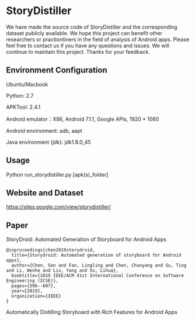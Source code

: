 # StoryDistiller
We have made the source code of StoryDistiller and the corresponding dataset publicly available. We hope this project can benefit other researchers or practiontiners in the field of analysis of Android apps. Please feel free to contact us if you have any questions and issues. We will continue to maintain this project. Thanks for your feedback.

## Environment Configuration
Ubuntu/Macbook

Python: 2.7

APKTool: 2.4.1

Android emulator：X86, Android 7.1.1, Google APIs, 1920 * 1080

Android environment: adb, aapt

Java environment (jdk): jdk1.8.0_45

## Usage
Python run_storydistiller.py [apk(s)_folder]


## Website and Dataset
https://sites.google.com/view/storydistiller/

## Paper
StoryDroid: Automated Generation of Storyboard for Android Apps
```
@inproceedings{chen2019storydroid,
  title={Storydroid: Automated generation of storyboard for Android apps},
  author={Chen, Sen and Fan, Lingling and Chen, Chunyang and Su, Ting and Li, Wenhe and Liu, Yang and Xu, Lihua},
  booktitle={2019 IEEE/ACM 41st International Conference on Software Engineering (ICSE)},
  pages={596--607},
  year={2019},
  organization={IEEE}
}
```

Automatically Distilling Storyboard with Rich Features for Android Apps
